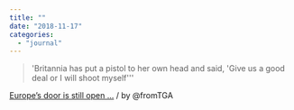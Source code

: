 ```yaml
---
title: ""
date: "2018-11-17"
categories: 
  - "journal"
---
```


> 'Britannia has put a pistol to her own head and said, 'Give us a good deal or I will shoot myself'''

[Europe’s door is still open ...](https://www.theguardian.com/commentisfree/2018/nov/17/europe-britain-brexit-article-50-second-referendum) / by @fromTGA
